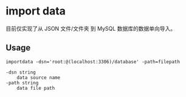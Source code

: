# import data

目前仅实现了从 JSON 文件/文件夹 到 MySQL 数据库的数据单向导入。

## Usage

```
importdata -dsn='root:@(localhost:3306)/database' -path=filepath

-dsn string
    data source name
-path string
    data file path
```
